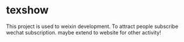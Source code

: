 # texshow
This project is used to weixin development. To attract people subscribe wechat subscription. maybe extend to website for other activity!
